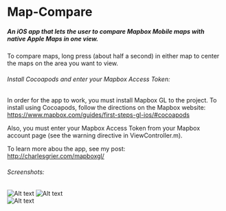 # Map-Compare
##### An iOS app that lets the user to compare Mapbox Mobile maps with native Apple Maps in one view. 

To compare maps, long press (about half a second) in either map to center the maps on the area you want to view.  

###### Install Cocoapods and enter your Mapbox Access Token:
In order for the app to work, you must install Mapbox GL to the project.  To install using Cocoapods, follow the directions on the Mapbox website: https://www.mapbox.com/guides/first-steps-gl-ios/#cocoapods

Also, you must enter your Mapbox Access Token from your Mapbox account page (see the warning directive in ViewController.m).  

To learn more abou the app, see my post: http://charlesgrier.com/mapboxgl/

###### Screenshots:

![Alt text](http://charlesgrier.com/wp-content/uploads/2015/06/mapBox_WhiteHouse_streets.png "Mapbox Streets style") ![Alt text](http://charlesgrier.com/wp-content/uploads/2015/06/mapBox_SanDiegoZoo_streets.png "San Diego Zoo")  
![Alt text](http://charlesgrier.com/wp-content/uploads/2015/06/mapBox_KingStreetMetro_emerald.png "King Street Metro in Emerald")  



